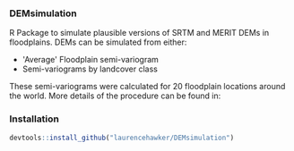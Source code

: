 
<!-- README.md is generated from README.Rmd. Please edit that file -->
### DEMsimulation

R Package to simulate plausible versions of SRTM and MERIT DEMs in floodplains. DEMs can be simulated from either:

-   'Average' Floodplain semi-variogram
-   Semi-variograms by landcover class

These semi-variograms were calculated for 20 floodplain locations around the world. More details of the procedure can be found in:

### Installation

``` r
devtools::install_github("laurencehawker/DEMsimulation")
```
